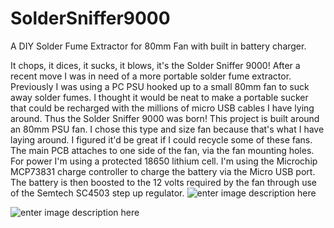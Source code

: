 

# SolderSniffer9000
A DIY Solder Fume Extractor for 80mm Fan with built in battery charger.

It chops, it dices, it sucks, it blows, it's the Solder Sniffer 9000! After a recent move I was in need of a more portable solder fume extractor. Previously I was using a PC PSU hooked up to a small 80mm fan to suck away solder fumes. I thought it would be neat to make a portable sucker that could be recharged with the millions of micro USB cables I have lying around. Thus the Solder Sniffer 9000 was born! This project is built around an 80mm PSU fan. I chose this type and size fan because that's what I have laying around. I figured it'd be great if I could recycle some of these fans. The main PCB attaches to one side of the fan, via the fan mounting holes. For power I'm using a protected 18650 lithium cell. I'm using the Microchip MCP73831 charge controller to charge the battery via the Micro USB port. The battery is then boosted to the 12 volts required by the fan through use of the Semtech SC4503 step up regulator.
![enter image description here](https://lh3.googleusercontent.com/BHSCLcieXL87EpwGdh2jVsMPcIAZ0vjM1sStZKZD-ovTBo_PI8qYqhdeytWIkxng6IVhOdfNnqHLH7Be6FA1L_W-hsqcOzKk_MN2M584wABO-kv9Xh0bz3vn3Lxr8RJMEq1zd9cqg-BKs8FApD-UXLd0SSUc69w4kbb_pN76pOUnCI3jqve7qPOW9-w6Ez_U9mva2XcTIINDq8vZPsCd1CAi8fRqOW5pUD5C8V0wRzu6udZ1m7i8FujoeW63xy_XqS-9AF1tzhp_p4eNhY0_KTD5upoE68X9_0I7Wg7i7sLLYwum7lxaV0vpYE9CNWrFYorufv6WE-qaYflPqH4xavOQGsDLthoOLScN9g-JtuVvJTr7UhUp4W59aP0g0p6WciXoKDfkzJn_1_j8VlEiZYwmUiKr8TtyFeZipFMWphSurfCPSoKCczIszTzAsbh9FTt_W9xmN_nuSi1U5i3il8q9t5rjWyL_cYO2mKUzgTqEuTqk8WwcD7un3NOWIRURBytqJnOf1ejuUkqsCyQv1eOcXdvyjbKuz9jN1uGEqbHEm33WKAssFGnXZWTSHiUKeyecMRqT_L-Ja_ZP5bebWnV8SApNZ_wGbe9MoTXU=w918-h688-no)

![enter image description here](https://lh3.googleusercontent.com/34mNDDMhwQWCEcVDpiyjnw0Z-S3oCal-eQXqZIbWolDbLpy-xn97MdiaS-pX-pZ9BGYoCawT2w7hVak32vGW6cuKDikLCVMxaWiUwZszsmvlJUHRNDMsvFF96Da90ZJn-JcUZkF9SVj919yBJZnbii5jR22rZ8GIReV5vLbZoi7sTDSb_r6bps4eJOtAaUFuuqMX7BjaK-GBKJy1KEfKuRG0O1FP2rbenojqwgaE-PiMyvIpgi1mYFfk3RmSifPi8oIMK5PgTgDyypGx5NxjRndN37IKMD1rZeX7mB-cVmUyyVplwk1igYTChXyY9iNnxlnjElJlH6oP7PINi8Au75oEEE-Xu2aRpXVn1Kz70nmb3ZZeggqwWCyQyO0x05lsAfkvH_94-cTh3nIvEgCxRewx4c7r3LsTT8riMSb6DVI0qp9nuP3o8DLDX8KPhO9j_hwKp_lncxScs3vI4ZaIXwaA9_Vc7vnMfKDeqOhQOfFd_soANJjsaJU1nOsnwcmMbxhYQOD49_to4syT8nf2r40OTvbR9O7ZXiHVC2xFQwWzOSblV03ZDUi0BUHRzks72fnwao03lcbW0WR8nHw4KWVIWLDtW7GKf2uY-3a-=w1265-h949-no)
